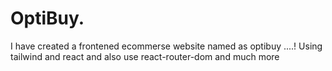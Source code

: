 # OptiBuy.
I have created a frontened ecommerse website named as optibuy ....! Using tailwind and react and also use react-router-dom and much more
